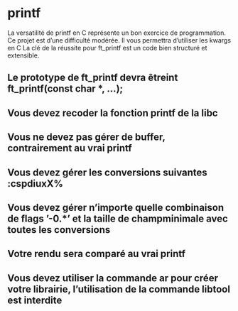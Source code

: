 # printf
La versatilité de printf en C représente un bon exercice de programmation. Ce projet est d’une difficulté modérée. Il vous permettra d’utiliser les kwargs en C La clé de la réussite pour ft_printf est un code bien structuré et extensible.

## Le prototype de ft_printf devra êtreint ft_printf(const char *, ...);
## Vous devez recoder la fonction printf de la libc
## Vous ne devez pas gérer de buffer, contrairement au vrai printf
## Vous devez gérer les conversions suivantes :cspdiuxX%
## Vous devez gérer n’importe quelle combinaison de flags ’-0.*’ et la taille de champminimale avec toutes les conversions
## Votre rendu sera comparé au vrai printf
## Vous devez utiliser la commande ar pour créer votre librairie, l’utilisation de la commande libtool est interdite



